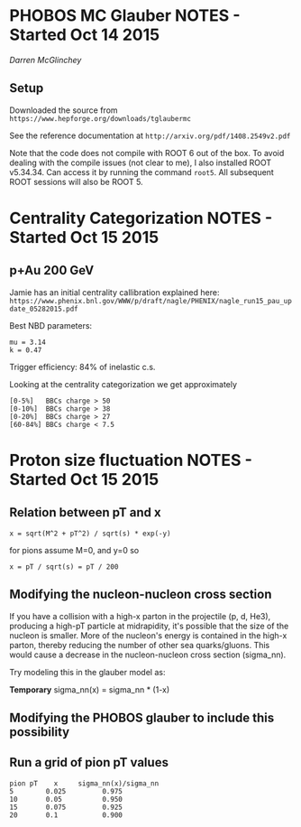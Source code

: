 PHOBOS MC Glauber NOTES - Started Oct 14 2015
=============================================
*Darren McGlinchey*

## Setup ##

Downloaded the source from
`https://www.hepforge.org/downloads/tglaubermc`

See the reference documentation at
`http://arxiv.org/pdf/1408.2549v2.pdf`

Note that the code does not compile with ROOT 6 out of the box. To avoid dealing with the compile issues (not clear to me), I also installed ROOT v5.34.34. Can access it by running the command `root5`. All subsequent ROOT sessions will also be ROOT 5.



Centrality Categorization NOTES - Started Oct 15 2015
=====================================================

## p+Au 200 GeV ##

Jamie has an initial centrality callibration explained here:
`https://www.phenix.bnl.gov/WWW/p/draft/nagle/PHENIX/nagle_run15_pau_update_05282015.pdf`

Best NBD parameters:

    mu = 3.14
    k = 0.47

Trigger efficiency: 84% of inelastic c.s.

Looking at the centrality categorization we get approximately

    [0-5%]   BBCs charge > 50
    [0-10%]  BBCs charge > 38
    [0-20%]  BBCs charge > 27
    [60-84%] BBCs charge < 7.5



Proton size fluctuation NOTES - Started Oct 15 2015
===================================================

## Relation between pT and x ##

    x = sqrt(M^2 + pT^2) / sqrt(s) * exp(-y)

for pions assume M=0, and y=0 so

    x = pT / sqrt(s) = pT / 200 


## Modifying the nucleon-nucleon cross section ##

If you have a collision with a high-x parton in the projectile (p, d, He3), producing a high-pT particle at midrapidity, it's possible that the size of the nucleon is smaller. More of the nucleon's energy is contained in the high-x parton, thereby reducing the number of other sea quarks/gluons. This would cause a decrease in the nucleon-nucleon cross section (sigma_nn). 

Try modeling this in the glauber model as:

**Temporary**
    sigma_nn(x) = sigma_nn * (1-x)

## Modifying the PHOBOS glauber to include this possibility ##


## Run a grid of pion pT values ##

    pion pT    x     sigma_nn(x)/sigma_nn
    5        0.025         0.975
    10       0.05          0.950
    15       0.075         0.925
    20       0.1           0.900
